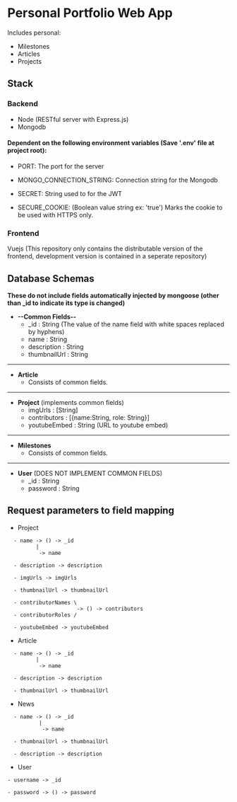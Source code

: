 # Personal Portfolio Web App

Includes personal: 

- Milestones
- Articles
- Projects

## Stack

### Backend

- Node (RESTful server with Express.js)
- Mongodb

#### Dependent on the following environment variables (Save '.env' file at project root):

* PORT: The port for the server

* MONGO_CONNECTION_STRING: Connection string for the Mongodb 

* SECRET: String used to for the JWT

* SECURE_COOKIE: (Boolean value string ex: 'true') 
 Marks the cookie to be used with HTTPS only.

### Frontend

Vuejs (This repository only contains the distributable version of the frontend, development version is contained in a seperate repository)

## Database Schemas

**These do not include fields automatically injected by mongoose (other than \_id to indicate its type is changed)**

- **--Common Fields--**
  - \_id : String (The value of the name field with white spaces replaced by hyphens)
  - name : String
  - description : String
  - thumbnailUrl : String

---

- **Article**
  - Consists of common fields.

---

- **Project** (implements common fields)
  - imgUrls : [String]
  - contributors : [{name:String, role: String}]
  - youtubeEmbed : String (URL to youtube embed)

---

- **Milestones**
  - Consists of common fields.

---

- **User** (DOES NOT IMPLEMENT COMMON FIELDS)
  - \_id : String
  - password : String

## Request parameters to field mapping

- Project

```
  - name -> () -> _id
         |
          -> name

  - description -> description

  - imgUrls -> imgUrls

  - thumbnailUrl -> thumbnailUrl

  - contributorNames \
                      -> () -> contributors
  - contributorRoles /

  - youtubeEmbed -> youtubeEmbed
```

- Article

```
  - name -> () -> _id
         |
          -> name

  - description -> description

  - thumbnailUrl -> thumbnailUrl
```

- News

```
  - name -> () -> _id
          |
           -> name

  - thumbnailUrl -> thumbnailUrl

  - description -> description
```

- User

```
- username -> _id

- password -> () -> password
```
